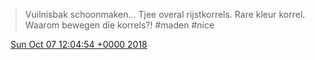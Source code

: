 > Vuilnisbak schoonmaken\.\.\. Tjee overal rijstkorrels\. Rare kleur korrel\. Waarom bewegen die korrels?\! \#maden \#nice

<img src="../../media/tweet.ico" width="12" /> [Sun Oct 07 12:04:54 +0000 2018](https://twitter.com/DromerDenker/status/1048907013198176257)